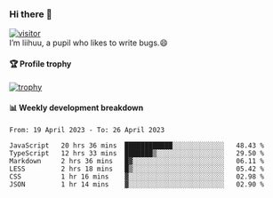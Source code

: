 ### Hi there 👋
[![visitor](https://visitor-badge.glitch.me/badge?page_id=liihuu&right_color=blue)](https://github.com/liihuu)<br>
I’m liihuu, a pupil who likes to write bugs.😄


#### 🏆 Profile trophy
[![trophy](https://github-profile-trophy.vercel.app?username=liihuu&margin-w=16&margin-h=16&rank=-C,-B)](https://github.com/liihuu)


#### 📊 Weekly development breakdown
<!--START_SECTION:waka-->

```text
From: 19 April 2023 - To: 26 April 2023

JavaScript   20 hrs 36 mins  ████████████░░░░░░░░░░░░░   48.43 %
TypeScript   12 hrs 33 mins  ███████▒░░░░░░░░░░░░░░░░░   29.50 %
Markdown     2 hrs 36 mins   █▓░░░░░░░░░░░░░░░░░░░░░░░   06.11 %
LESS         2 hrs 18 mins   █▒░░░░░░░░░░░░░░░░░░░░░░░   05.42 %
CSS          1 hr 16 mins    ▓░░░░░░░░░░░░░░░░░░░░░░░░   02.98 %
JSON         1 hr 14 mins    ▓░░░░░░░░░░░░░░░░░░░░░░░░   02.90 %
```

<!--END_SECTION:waka-->

<!--
**liihuu/liihuu** is a ✨ _special_ ✨ repository because its `README.md` (this file) appears on your GitHub profile.

Here are some ideas to get you started:

- 🔭 I’m currently working on ...
- 🌱 I’m currently learning ...
- 👯 I’m looking to collaborate on ...
- 🤔 I’m looking for help with ...
- 💬 Ask me about ...
- 📫 How to reach me: ...
- 😄 Pronouns: ...
- ⚡ Fun fact: ...
-->
